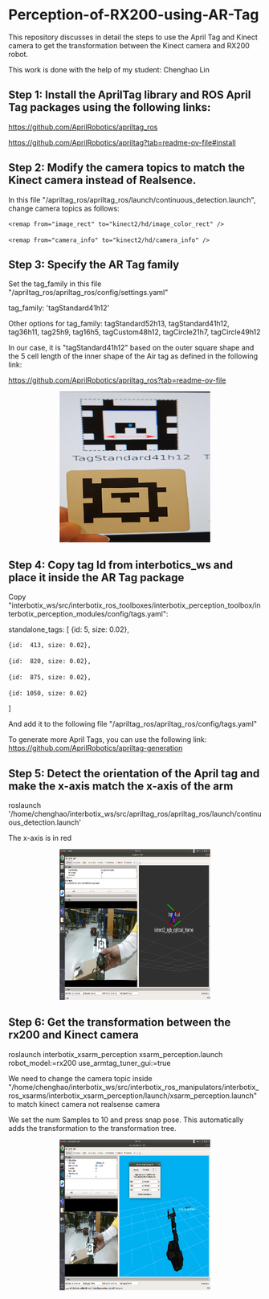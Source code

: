 # Perception-of-RX200-using-AR-Tag
This repository discusses in detail the steps to use the April Tag and Kinect camera to get the transformation between the Kinect camera and RX200 robot. 

This work is done with the help of my student: Chenghao Lin

## Step 1: Install the AprilTag library and ROS April Tag packages using the following links:

https://github.com/AprilRobotics/apriltag_ros

https://github.com/AprilRobotics/apriltag?tab=readme-ov-file#install


## Step 2: Modify the camera topics to match the Kinect camera instead of Realsence.
 In this file "/apriltag_ros/apriltag_ros/launch/continuous_detection.launch", change camera topics as follows:

    <remap from="image_rect" to="kinect2/hd/image_color_rect" />

    <remap from="camera_info" to="kinect2/hd/camera_info" />

## Step 3: Specify the AR Tag family 

Set the tag_family in this file "/apriltag_ros/apriltag_ros/config/settings.yaml"

tag_family:   'tagStandard41h12' 

Other options for tag_family: tagStandard52h13, tagStandard41h12, tag36h11, tag25h9, tag16h5, tagCustom48h12, tagCircle21h7, tagCircle49h12

In our case, it is "tagStandard41h12" based on the outer square shape and the 5 cell length of the inner shape of the Air tag as defined in the following link:

https://github.com/AprilRobotics/apriltag_ros?tab=readme-ov-file

<div align="center">
   <img src="https://github.com/AmnaMazen/Perception-of-RX200-using-AR-Taging-A/blob/main/AR%20TAg.jpeg" width="300" height="300">
</div>



## Step 4: Copy tag Id from interbotics_ws and place it inside the AR Tag package

Copy "interbotix_ws/src/interbotix_ros_toolboxes/interbotix_perception_toolbox/interbotix_perception_modules/config/tags.yaml":

standalone_tags:
  [
    {id:    5, size: 0.02},
    
    {id:  413, size: 0.02},
    
    {id:  820, size: 0.02},
    
    {id:  875, size: 0.02},
    
    {id: 1050, size: 0.02}
  ]

  And add it to the following file "/apriltag_ros/apriltag_ros/config/tags.yaml"

  To generate more April Tags, you can use the following link: https://github.com/AprilRobotics/apriltag-generation

  ## Step 5: Detect the orientation of the April tag and make the x-axis match the x-axis of the arm 

  roslaunch '/home/chenghao/interbotix_ws/src/apriltag_ros/apriltag_ros/launch/continuous_detection.launch'

  The x-axis is in red 

<div align="center">
   <img src="https://github.com/AmnaMazen/Perception-of-RX200-using-AR-Taging-A/blob/main/orientation_AR.png" width="300" height="300">
</div>

  ## Step 6: Get the transformation between the rx200 and Kinect camera


roslaunch interbotix_xsarm_perception xsarm_perception.launch robot_model:=rx200 use_armtag_tuner_gui:=true

We need to change the camera topic inside "/home/chenghao/interbotix_ws/src/interbotix_ros_manipulators/interbotix_ros_xsarms/interbotix_xsarm_perception/launch/xsarm_perception.launch" to match kinect camera not realsense camera


  <arg name="camera_frame"                      default="kinect2_rgb_optical_frame"/>

  <arg name="camera_color_topic"                default="kinect2/hd/image_color_rect"/>

  <arg name="camera_info_topic"                 default="kinect2/hd/camera_info"/>


We set the num Samples to 10 and press snap pose. This automatically adds the transformation to the transformation tree. 

<div align="center">
   <img src="https://github.com/AmnaMazen/Perception-of-RX200-using-AR-Taging-A/blob/main/ARM_transformation.png" width="300" height="300">
</div>
  
